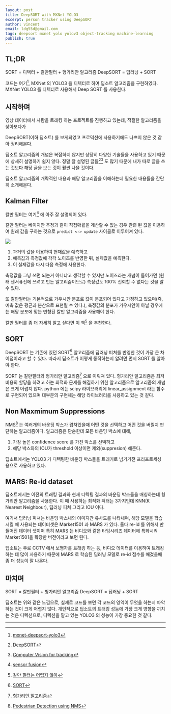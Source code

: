 ```yaml
---
layout: post
title: DeepSORT with MXNet YOLO3
excerpt: person tracker using DeepSORT
author: vincent
email: ldg55d@gmail.com
tags: deepsort mxnet yolo yolov3 object-tracking machine-learning
publish: true
---
```


## TL;DR

SORT = 디텍터 + 칼만필터 + 헝가리안 알고리즘
DeepSORT = 딥러닝 + SORT

코드는 여기[^1], MXNet 의 YOLO3 을 디텍터로 하여 딥소트 알고리즘을 구현하였다. MXNet YOLO3 를 디텍터로 사용해서 Deep SORT 를 사용한다.

## 시작하며

영상 데이터에서 사람을 트래킹 하는 프로젝트를 진행하고 있는데, 적절한 알고리즘을 찾아보다가

DeepSORT(이하 딥소트) 를 보게되었고 프로덕션에 사용하기에도 나쁘지 않은 것 같아 정리해본다.

딥소트 알고리즘의 개념은 복잡하지 않지만 상당히 다양한 기술들을 사용하고 있기 때문에 상세히 설명하기 쉽지 않다. 정말 잘 설명된 글들[^2][^3] 도 많기 때문에 내가 따로 글을 쓰는 것보다 해당 글을 보는 것이 훨씬 나을 것이다.

딥소트 알고리즘의 개략적인 내용과 해당 알고리즘을 이해하는데 필요한 내용들을 간단히 소개해본다.

## Kalman Filter

칼만 필터는 여기[^4] 에 아주 잘 설명되어 있다.

칼만 필터는 베이지안 추정과 같이 직접확률을 계산할 수 없는 경우 관련 된 값을 이용하여 원래 값을 구하는 것으로 `predict <-> update` 사이클로 이루어져 있다.

![](https://miro.medium.com/max/1128/1*wk0AZNEjcdsqiQo5P5A0pw.png)

1. 과거의 값을 이용하여 현재값을 예측하고
2. 예측값과 측정값에 각각 노이즈를 반영한 뒤, 실제값을 예측한다.
3. 이 실제값을 다시 다음 측정에 사용한다.

측정값을 그냥 쓰면 되는거 아니냐고 생각할 수 있지만 노이즈라는 개념이 들어가면 (원래 센서퓨전에 쓰려고 만든 알고리즘이므로) 측정값도 100% 신뢰할 수 없다는 것을 알 수 있다.

또 칼만필터는 기본적으로 가우시안 분포로 값이 분포되어 있다고 가정하고 있으며(즉, 예측 값은 평균과 분산으로 표현될 수 있다.), 측정값의 분포가 가우시안이 아닐 경우에는 해당 분포에 맞는 변형된 칼만 알고리즘을 사용해야 한다.

칼만 필터를 좀 더 자세히 알고 싶다면 이 책[^5] 을 추천한다.

## SORT

DeepSORT 는 기존에 있던 SORT[^6] 알고리즘에 딥러닝 피쳐를 반영한 것이 가장 큰 차이점이라고 할 수 있다. 따라서 딥소트가 어떻게 동작하는지 알려면 먼저 SORT 를 알아야 한다.

SORT 는 칼만필터와 헝가리안 알고리즘[^7] 으로 이뤄져 있다. 헝가리안 알고리즘은 최저비용의 할당을 하려고 하는 최적화 문제를 해결하기 위한 알고리즘으로 알고리즘의 개념은 크게 어렵지 않다. python 에는 scipy 라이브러리에 linear_assignment 라는 함수로 구현되어 있으며 대부분의 구현체는 해당 라이브러리를 사용하고 있는 것 같다.

## Non Maxmimum Suppressions

NMS[^8] 는 여러개의 바운딩 박스가 겹쳐있을때 어떤 것을 선택하고 어떤 것을 버릴지 판단하는 알고리즘이다. 알고리즘은 단순한데 모든 바운딩 박스에 대해,

1. 가장 높은 confidence score 를 가진 박스를 선택하고
2. 해당 박스와의 IOU가 threshold 이상이면 제외(suppresion) 해준다.

딥소트에서는 YOLO3 가 디텍팅한 바운딩 박스들을 트래커로 넘기기전 프리프로세싱 용으로 사용하고 있다.

## MARS: Re-id dataset

딥소트에서는 이전의 트래킹 결과와 현재 디텍팅 결과의 바운딩 박스들을 매칭하는데 헝가리안 알고리즘을 사용한다.
이 때 사용하는 최적화 팩터는 3가지인데 KNN(K Nearest Neighbour), 딥러닝 피쳐 그리고 IOU 이다. 

여기서 딥러닝 피쳐는 바운딩 박스내의 이미지간 유사도를 나타내며, 해당 모델을 학습시킬 때 사용되는 데이터셋은 Market1501 과 MARS 가 있다. 둘다 re-id 를 위해서 만들어진 데이터 셋이며 특히 MARS 는 비디오와 같은 타임시리즈 데이터에 특화시켜 Market1501을 확장한 버전이라고 보면 된다.

딥소트는 주로 CCTV 에서 보행자를 트래킹 하는 등, 비디오 데이터를 이용하여 트래킹 하는 데 많이 사용하기 때문에 MARS 로 학습된 딥러닝 모델로 re-id 점수를 매겼을때 좀 더 성능이 잘 나온다.

## 마치며

SORT = 칼만필터 + 헝가리안 알고리즘
DeepSORT = 딥러닝 + SORT

딥소트는 위와 같은 느낌으로, 실제로 코드를 보면 각 코드의 영역이 무엇을 하는지 파악하는 것이 크게 어렵지 않다. 개인적으로 딥소트의 트래킹 성능에 가장 크게 영향을 끼치는 것은 디텍션으로, 디텍션을 맡고 있는 YOLO3 의 성능이 가장 중요한 것 같다.

----

[^1]: [mxnet-deepsort-yolo3](https://github.com/haandol/mxnet-deepsort-yolo3)
[^2]: [DeepSORT](https://nanonets.com/blog/object-tracking-deepsort/#deep-sort)
[^3]: [Computer Vision for tracking](https://towardsdatascience.com/computer-vision-for-tracking-8220759eee85)
[^4]: [sensor fusion](https://towardsdatascience.com/sensor-fusion-90135614fde6)
[^5]: [칼만 필터는 어렵지 않아](https://www.aladin.co.kr/shop/wproduct.aspx?ItemId=193043129)
[^6]: [SORT](https://jjeamin.github.io/paper/2019/04/25/sort/)
[^7]: [헝가리안 알고리즘](https://gazelle-and-cs.tistory.com/29?category=794321)
[^8]: [Pedestrian Detection using NMS](https://towardsdatascience.com/pedestrian-detection-using-non-maximum-suppression-b55b89cefc6)
[^9]: [Person Re Id](https://amberer.gitlab.io/papers_in_ai/person-reid.html)